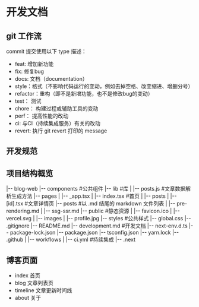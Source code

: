 # 开发文档
## git 工作流

commit 提交使用以下 type 描述：
- feat: 增加新功能
- fix: 修复bug
- docs: 文档（documentation）
- style：格式（不影响代码运行的变动，例如去掉空格、改变缩进、增删分号）
- refactor：重构（即不是新增功能，也不是修改bug的变动）
- test： 测试
- chore： 构建过程或辅助工具的变动
- perf： 提高性能的改动
- ci: 与CI（持续集成服务）有关的改动
- revert: 执行 git revert 打印的 message

## 开发规范

## 项目结构概览
|-- blog-web
    |-- components                                  #公共组件
    |-- lib                                         #库
    |   |-- posts.js                                #文章数据解析生成方法
    |-- pages
    |   |-- _app.tsx
    |   |-- index.tsx                               #首页
    |   |-- posts
    |       |-- [id].tsx                            #文章详情页
    |-- posts                                       #以 .md 结尾的 markdown 文件列表
    |   |-- pre-rendering.md
    |   |-- ssg-ssr.md
    |-- public                                      #静态资源
    |   |-- favicon.ico
    |   |-- vercel.svg
    |   |-- images
    |       |-- profile.jpg
    |-- styles                                      #公共样式
        |-- global.css
    |-- .gitignore
    |-- README.md
    |-- development.md                              #开发文档
    |-- next-env.d.ts
    |-- package-lock.json
    |-- package.json
    |-- tsconfig.json
    |-- yarn.lock
    |-- .github
    |   |-- workflows
    |       |-- ci.yml                              #持续集成
    |-- .next

## 博客页面
- index 首页
- blog 文章列表页
- timeline 文章更新时间线
- about 关于

